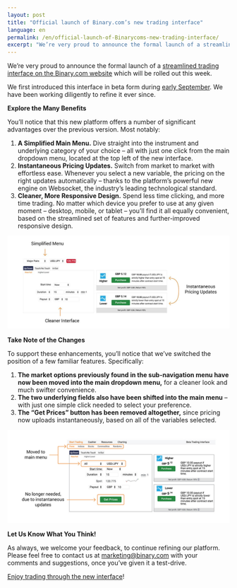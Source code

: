 ```yaml
---
layout: post
title: "Official launch of Binary.com’s new trading interface"
language: en
permalink: /en/official-launch-of-Binarycoms-new-trading-interface/
excerpt: "We’re very proud to announce the formal launch of a streamlined trading interface on the Binary.com website which will be rolled out..."  
---
```



We’re very proud to announce the formal launch of a [streamlined trading interface on the Binary.com website](https://www.binary.com/trading?l=EN&utm_source=blog&utm_medium=social&utm_content=EN&utm_campaign=whatsnew) which will be rolled out this week.  

We first introduced this interface in beta form during [early September](https://www.binary.com/trading?l=EN&utm_source=blog&utm_medium=social&utm_content=EN&utm_campaign=whatsnew). We have been working diligently to refine it ever since.
<br>


**Explore the Many Benefits**

You’ll notice that this new platform offers a number of significant advantages over the previous version.  Most notably:

1. **A Simplified Main Menu.**  Dive straight into the instrument and underlying category of your choice – all with just one click from the main dropdown menu, located at the top left of the new interface. 
2. **Instantaneous Pricing Updates.**  Switch from market to market with effortless ease. Whenever you select a new variable, the pricing on the right updates automatically – thanks to the platform’s powerful new engine on Websocket, the industry’s leading technological standard.
3. **Cleaner, More Responsive Design.**  Spend less time clicking, and more time trading.  No matter which device you prefer to use at any given moment – desktop, mobile, or tablet – you’ll find it all equally convenient, based on the streamlined set of features and further-improved responsive design. 

![](/images/newinterface-1.jpg)
<br>



**Take Note of the Changes**

To support these enhancements, you’ll notice that we’ve switched the position of a few familiar features.  Specifically:

1. **The market options previously found in the sub-navigation menu have now been moved into the main dropdown menu,** for a cleaner look and much swifter convenience.
2. **The two underlying fields also have been shifted into the main menu** – with just one simple click needed to select your preference.
3. **The “Get Prices” button has been removed altogether,** since pricing now uploads instantaneously, based on all of the variables selected. 

![](/images/newinterface-2.jpg)
<br>

**Let Us Know What You Think!**



 As always, we welcome your feedback, to continue refining our platform.  Please feel free to contact us at [marketing@binary.com](mailto:marketing@binary.com) with your comments and suggestions, once you’ve given it a test-drive.

[Enjoy trading through the new interface](https://www.binary.com/trading?l=EN&utm_source=blog&utm_medium=social&utm_content=EN&utm_campaign=whatsnew)!




